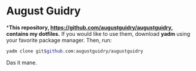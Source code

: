# August Guidry

***This repository, <https://github.com/augustguidry/augustguidry>, contains my dotfiles.** If you would like to use them, download **yadm** using your favorite package manager. Then, run:

```sh
yadm clone git$github.com:augustguidry/augustguidry
```

Das it mane.
